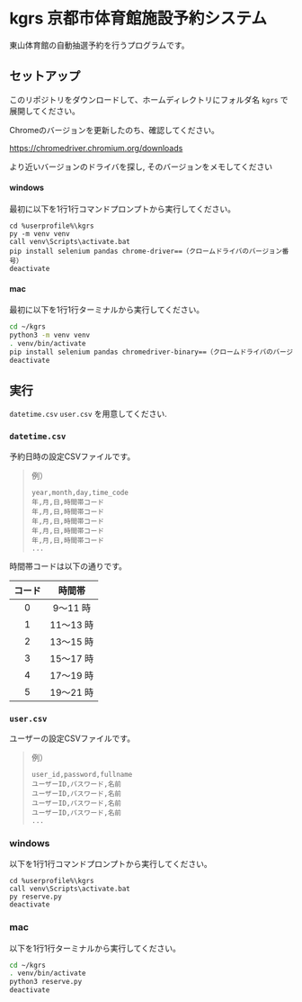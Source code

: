 # kgrs 京都市体育館施設予約システム

東山体育館の自動抽選予約を行うプログラムです。

## セットアップ

このリポジトリをダウンロードして、ホームディレクトリにフォルダ名 `kgrs` で展開してください。

Chromeのバージョンを更新したのち、確認してください。

https://chromedriver.chromium.org/downloads

より近いバージョンのドライバを探し, そのバージョンをメモしてください

#### windows

最初に以下を1行1行コマンドプロンプトから実行してください。

```prompt
cd %userprofile%\kgrs
py -m venv venv
call venv\Scripts\activate.bat
pip install selenium pandas chrome-driver==（クロームドライバのバージョン番号）
deactivate
```

#### mac

最初に以下を1行1行ターミナルから実行してください。

```sh
cd ~/kgrs
python3 -m venv venv
. venv/bin/activate
pip install selenium pandas chromedriver-binary==（クロームドライバのバージョン番号）
deactivate
```

## 実行

`datetime.csv` `user.csv` を用意してください.

### `datetime.csv`

予約日時の設定CSVファイルです。

> 例）
>
> ```csv
> year,month,day,time_code
> 年,月,日,時間帯コード
> 年,月,日,時間帯コード
> 年,月,日,時間帯コード
> 年,月,日,時間帯コード
> 年,月,日,時間帯コード
> ...
> ```

時間帯コードは以下の通りです。

|コード|時間帯|
|:-:|:-:|
|0|9〜11 時|
|1|11〜13 時|
|2|13〜15 時|
|3|15〜17 時|
|4|17〜19 時|
|5|19〜21 時|

### `user.csv` 

ユーザーの設定CSVファイルです。

> 例）
>
> ```csv
> user_id,password,fullname
> ユーザーID,パスワード,名前
> ユーザーID,パスワード,名前
> ユーザーID,パスワード,名前
> ユーザーID,パスワード,名前
> ...
> ```

### windows

以下を1行1行コマンドプロンプトから実行してください。

```prompt
cd %userprofile%\kgrs
call venv\Scripts\activate.bat
py reserve.py
deactivate
```

### mac

以下を1行1行ターミナルから実行してください。

```sh
cd ~/kgrs
. venv/bin/activate
python3 reserve.py
deactivate
```
